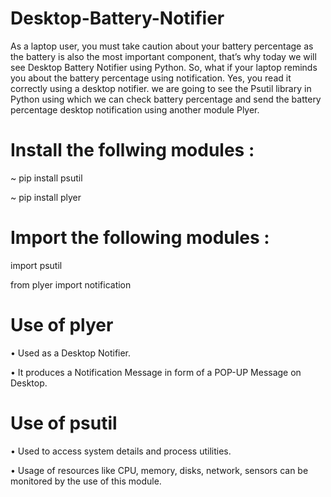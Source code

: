 # Desktop-Battery-Notifier
 As a laptop user, you must take caution about your battery percentage as the battery is also the most important component, that’s why today we will see Desktop Battery Notifier using Python. So, what if your laptop reminds you about the battery percentage using notification. Yes, you read it correctly using a desktop notifier. we are going to see the Psutil library in Python using which we can check battery percentage and send the battery percentage desktop notification using another module Plyer.

# Install the follwing modules :

~ pip install psutil

~ pip install plyer

# Import the following modules :

import psutil

from plyer import notification

# Use of plyer

•	Used as a Desktop Notifier.

•	It produces a Notification Message in form of a POP-UP Message on Desktop.

# Use of psutil

•	Used to access system details and process utilities.

•	Usage of resources like CPU, memory, disks, network, sensors can be monitored by the use of this module.
